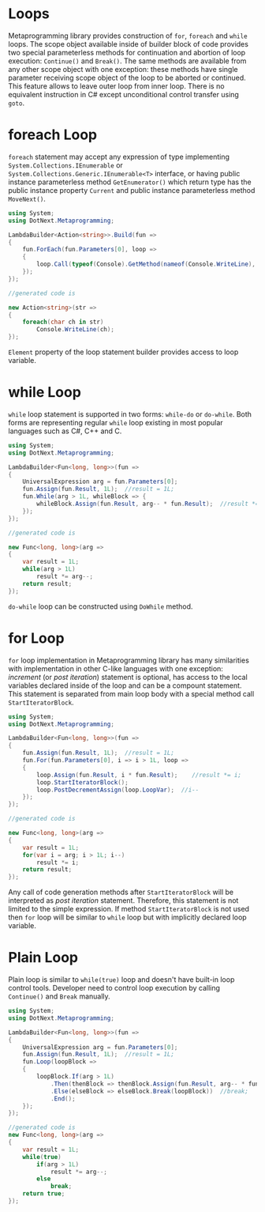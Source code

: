 Loops
====
Metaprogramming library provides construction of `for`, `foreach` and `while` loops. The scope object available inside of builder block of code provides two special parameterless methods for continuation and abortion of loop execution: `Continue()` and `Break()`. The same methods are available from any other scope object with one exception: these methods have single parameter receiving scope object of the loop to be aborted or continued. This feature allows to leave outer loop from inner loop. There is no equivalent instruction in C# except unconditional control transfer using `goto`.

# foreach Loop
`foreach` statement may accept any expression of type implementing `System.Collections.IEnumerable` or `System.Collections.Generic.IEnumerable<T>` interface, or having public instance parameterless method `GetEnumerator()` which return type has the public instance property `Current` and public instance parameterless method `MoveNext()`.

```csharp
using System;
using DotNext.Metaprogramming;

LambdaBuilder<Action<string>>.Build(fun => 
{
    fun.ForEach(fun.Parameters[0], loop =>
    {
        loop.Call(typeof(Console).GetMethod(nameof(Console.WriteLine), new[]{ typeof(char) }), loop.Element);
    });
});

//generated code is

new Action<string>(str => 
{
    foreach(char ch in str)
        Console.WriteLine(ch);
});
```

`Element` property of the loop statement builder provides access to loop variable.

# while Loop
`while` loop statement is supported in two forms: `while-do` or `do-while`. Both forms are representing regular `while` loop existing in most popular languages such as C#, C++ and C. 

```csharp
using System;
using DotNext.Metaprogramming;

LambdaBuilder<Fun<long, long>>(fun => 
{
    UniversalExpression arg = fun.Parameters[0];
    fun.Assign(fun.Result, 1L);  //result = 1L;
    fun.While(arg > 1L, whileBlock => {
        whileBlock.Assign(fun.Result, arg-- * fun.Result);  //result *= arg--;
    });
});

//generated code is

new Func<long, long>(arg => 
{
    var result = 1L;
    while(arg > 1L)
        result *= arg--;
    return result;
});
```

`do-while` loop can be constructed using `DoWhile` method.

# for Loop
`for` loop implementation in Metaprogramming library has many similarities with implementation in other C-like languages with one exception: _increment_ (or _post iteration_) statement is optional, has access to the local variables declared inside of the loop and can be a compount statement. This statement is separated from main loop body with a special method call `StartIteratorBlock`.

```csharp
using System;
using DotNext.Metaprogramming;

LambdaBuilder<Fun<long, long>>(fun => 
{
    fun.Assign(fun.Result, 1L);  //result = 1L;
    fun.For(fun.Parameters[0], i => i > 1L, loop => 
    {
        loop.Assign(fun.Result, i * fun.Result);    //result *= i;
        loop.StartIteratorBlock();
        loop.PostDecrementAssign(loop.LoopVar);  //i--
    });
});

//generated code is

new Func<long, long>(arg => 
{
    var result = 1L;
    for(var i = arg; i > 1L; i--)
        result *= i;
    return result;
});
```

Any call of code generation methods after `StartIteratorBlock` will be interpreted as _post iteration_ statement. Therefore, this statement is not limited to the simple expression. If method `StartIteratorBlock` is not used then `for` loop will be similar to `while` loop but with implicitly declared loop variable.

# Plain Loop
Plain loop is similar to `while(true)` loop and doesn't have built-in loop control tools. Developer need to control loop execution by calling `Continue()` and `Break` manually.

```csharp
using System;
using DotNext.Metaprogramming;

LambdaBuilder<Fun<long, long>>(fun => 
{
    UniversalExpression arg = fun.Parameters[0];
    fun.Assign(fun.Result, 1L);  //result = 1L;
    fun.Loop(loopBlock => 
    {
        loopBlock.If(arg > 1L)
            .Then(thenBlock => thenBlock.Assign(fun.Result, arg-- * fun.Result))
            .Else(elseBlock => elseBlock.Break(loopBlock))  //break;
            .End();
    });
});

//generated code is
new Func<long, long>(arg => 
{
    var result = 1L;
    while(true)
        if(arg > 1L)
            result *= arg--;
        else
            break;
    return true;
});
```